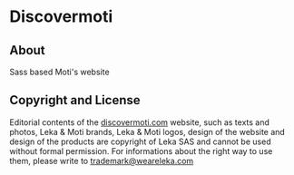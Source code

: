 # Discovermoti

## About

Sass based Moti's website

## Copyright and License

Editorial contents of the [discovermoti.com](http://discovermoti.com) website, such as texts and photos, Leka & Moti brands, Leka & Moti logos, design of the website and design of the products are copyright of Leka SAS and cannot be used without formal permission. For informations about the right way to use them, please write to trademark@weareleka.com
